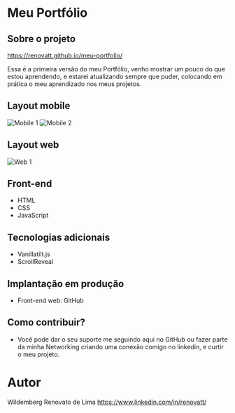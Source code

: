 # Meu Portfólio 

## Sobre o projeto

https://renovatt.github.io/meu-portfolio/

Essa é a primeira versão do meu Portfólio, venho mostrar um pouco do que estou aprendendo, e estarei atualizando sempre que puder, colocando em prática o meu aprendizado nos meus projetos.

## Layout mobile
![Mobile 1](https://github.com/renovatt/meu-portfolio/blob/main/assets/readme/mobile-1.png) ![Mobile 2](https://github.com/renovatt/meu-portfolio/blob/main/assets/readme/mobile-2.png)

## Layout web
![Web 1](https://github.com/renovatt/meu-portfolio/blob/main/assets/readme/web.png)

## Front-end
- HTML
- CSS 
- JavaScript

## Tecnologias adicionais
- Vanillatilt.js
- ScrollReveal

## Implantação em produção
- Front-end web: GitHub

## Como contribuir?
- Você pode dar o seu suporte me seguindo aqui no GitHub ou fazer parte da minha Networking criando uma conexão comigo no linkedin, e curtir o meu projeto.

# Autor

Wildemberg Renovato de Lima
https://www.linkedin.com/in/renovatt/
